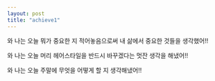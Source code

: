 ```yaml
---
layout: post
title: "achieve1"
---
```


와 나는 오늘 뭐가 중요한 지 적어놓음으로써 내 삶에서 중요한 것들을 생각했어!!

와 나는 오늘 머리 헤어스타일을 반드시 바꾸겠다는 멋잔 생각을 해냈어!!

와 나는 오늘 주말에 무엇을 어떻게 할 지 생각해냈어!!

​
